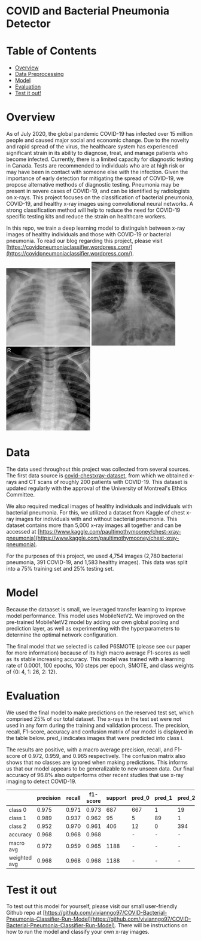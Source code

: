 # COVID and Bacterial Pneumonia Detector
# Table of Contents  
- [Overview](#Overview) 
- [Data Preprocessing](#Data-Preprocessing)  
- [Model](#Model)  
- [Evaluation](#Evaluation)  
- [Test it out!](#Test-it-out)

# Overview

As of July 2020, the global pandemic COVID-19 has infected over 15 million people and caused major social and economic change. Due to the novelty and rapid spread of the virus, the healthcare system has experienced significant strain in its ability to diagnose, treat, and manage patients who become infected. Currently, there is a limited capacity for diagnostic testing in Canada. Tests are recommended to individuals who are at high risk or may have been in contact with someone else with the infection. Given the importance of early detection for mitigating the spread of COVID-19, we propose alternative methods of diagnostic testing. Pneumonia may be present in severe cases of COVID-19, and can be identified by radiologists on x-rays. This project focuses on the classification of bacterial pneumonia, COVID-19, and healthy x-ray images using convolutional neural networks. A strong classification method will help to reduce the need for COVID-19 specific testing kits and reduce the strain on healthcare workers.

In this repo, we train a deep learning model to distinguish between x-ray images of healthy individuals and those with COVID-19 or bacterial pneumonia. To read our blog regarding this project, please visit [https://covidpneumoniaclassifier.wordpress.com/](https://covidpneumoniaclassifier.wordpress.com/). 

![bacterial_xray](https://github.com/vivianngo97/COVID-19-X-ray-Classifier/blob/master/fixtures/bac1.jpeg)
![covid_xray](https://github.com/vivianngo97/COVID-19-X-ray-Classifier/blob/master/fixtures/covid1.jpg)
![healthy_xray](https://github.com/vivianngo97/COVID-19-X-ray-Classifier/blob/master/fixtures/NORMAL2-IM-1440-0001.jpeg)


# Data  

The data used throughout this project was collected from several sources. The first data source is [covid-chestxray-dataset](https://github.com/ieee8023/covid-chestxray-dataset), from which we obtained x-rays and CT scans of roughly 200 patients with COVID-19. This dataset is updated regularly with the approval of the University of Montreal's Ethics Committee.

We also required medical images of healthy individuals and individuals with bacterial pneumonia. For this, we utilized a dataset from Kaggle of chest x-ray images for individuals with and without bacterial pneumonia. This dataset contains more than 5,000 x-ray images all together and can be accessed at [https://www.kaggle.com/paultimothymooney/chest-xray-pneumonia](https://www.kaggle.com/paultimothymooney/chest-xray-pneumonia).

For the purposes of this project, we used 4,754 images (2,780 bacterial pneumonia, 391 COVID-19, and 1,583 healthy images). This data was split into a 75% training set and 25% testing set.  

# Model 

Because the dataaset is small, we leveraged transfer learning to improve model performance. This model uses MobileNetV2. We improved on the pre-trained MobileNetV2 model by adding our own global pooling and prediction layer, as well as experimenting with the hyperparameters to determine the optimal network configuration. 

The final model that we selected is called P6SMOTE (please see our paper for more information) because of its high macro average F1-scores as well as its stable increasing accuracy. This model was trained with a learning rate of 0.0001, 100 epochs, 100 steps per epoch, SMOTE, and class weights of {0: 4, 1: 26, 2: 12}. 

# Evaluation 

We used the final model to make predictions on the reserved test set, which comprised 25% of our total dataset. The x-rays in the test set were not used in any form during the training and validation process. The precision, recall, F1-score, accuracy and confusion matrix of our model is displayed in the table below. pred_i indicates images that were predicted into class i.

The results are positive, with a macro average precision, recall, and F1-score of 0.972, 0.959, and 0.965 respectively. The confusion matrix also shows that no classes are ignored when making predictions. This informs us that our model appears to be generalizable to new unseen data. Our final accuracy of 96.8\% also outperforms other recent studies that use x-ray imaging to detect COVID-19. 


|              | precision | recall | f1-score | support | pred_0 | pred_1 | pred_2 |
| ------------ | --------- | ------ | -------- | ------- | ------ | ------ | ------ |
| class 0      | 0.975     | 0.971  | 0.973    | 687     | 667    | 1      | 19     |
| class 1      | 0.989     | 0.937  | 0.962    | 95      | 5      | 89     | 1      |
| class 2      | 0.952     | 0.970  | 0.961    | 406     | 12     | 0      | 394    |
| accuracy     | 0.968     | 0.968  | 0.968    |         | -      | -      | -      |
| macro avg    | 0.972     | 0.959  | 0.965    | 1188    | -      | -      | -      |
| weighted avg | 0.968     | 0.968  | 0.968    | 1188    | -      | -      | -      |


# Test it out

To test out this model for yourself, please visit our small user-friendly Github repo at [https://github.com/vivianngo97/COVID-Bacterial-Pneumonia-Classifier-Run-Model](https://github.com/vivianngo97/COVID-Bacterial-Pneumonia-Classifier-Run-Model). There will be instructions on how to run the model and classify your own x-ray images.
